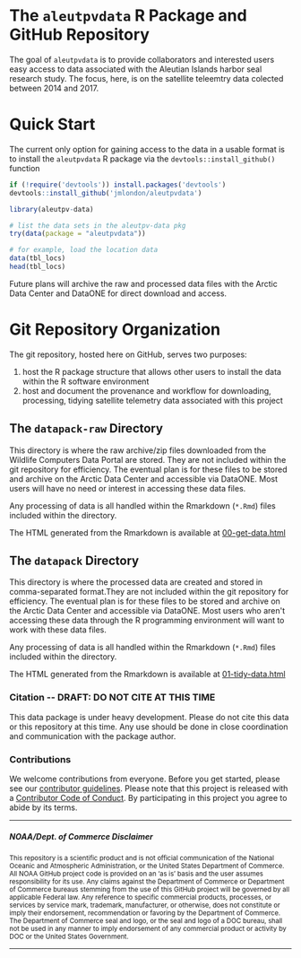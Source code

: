 <!-- README.md is generated from README.Rmd. Please edit that file -->
The `aleutpvdata` R Package and GitHub Repository
=================================================

The goal of `aleutpvdata` is to provide collaborators and interested users easy access to data associated with the Aleutian Islands harbor seal research study. The focus, here, is on the satellite teleemtry data colected between 2014 and 2017.

Quick Start
===========

The current only option for gaining access to the data in a usable format is to install the `aleutpvdata` R package via the `devtools::install_github()` function

``` r
if (!require('devtools')) install.packages('devtools')
devtools::install_github('jmlondon/aleutpvdata')

library(aleutpv-data)

# list the data sets in the aleutpv-data pkg
try(data(package = "aleutpvdata")) 

# for example, load the location data
data(tbl_locs)
head(tbl_locs)
```

Future plans will archive the raw and processed data files with the Arctic Data Center and DataONE for direct download and access.

Git Repository Organization
===========================

The git repository, hosted here on GitHub, serves two purposes:

1.  host the R package structure that allows other users to install the data within the R software environment
2.  host and document the provenance and workflow for downloading, processing, tidying satellite telemetry data associated with this project

The `datapack-raw` Directory
----------------------------

This directory is where the raw archive/zip files downloaded from the Wildlife Computers Data Portal are stored. They are not included within the git repository for efficiency. The eventual plan is for these files to be stored and archive on the Arctic Data Center and accessible via DataONE. Most users will have no need or interest in accessing these data files.

Any processing of data is all handled within the Rmarkdown (`*.Rmd`) files included within the directory.

The HTML generated from the Rmarkdown is available at [00-get-data.html](http://jmlondon.github.io/aleutpvdata/00-get-data.html)

The `datapack` Directory
------------------------

This directory is where the processed data are created and stored in comma-separated format.They are not included within the git repository for efficiency. The eventual plan is for these files to be stored and archive on the Arctic Data Center and accessible via DataONE. Most users who aren't accessing these data through the R programming environment will want to work with these data files.

Any processing of data is all handled within the Rmarkdown (`*.Rmd`) files included within the directory.

The HTML generated from the Rmarkdown is available at [01-tidy-data.html](http://jmlondon.github.io/aleutpvdata/01-tidy-data.html)

### Citation -- DRAFT: DO NOT CITE AT THIS TIME

This data package is under heavy development. Please do not cite this data or this repository at this time. Any use should be done in close coordination and communication with the package author.

### Contributions

We welcome contributions from everyone. Before you get started, please see our [contributor guidelines](CONTRIBUTING.md). Please note that this project is released with a [Contributor Code of Conduct](CONDUCT.md). By participating in this project you agree to abide by its terms.

------------------------------------------------------------------------

##### NOAA/Dept. of Commerce Disclaimer

<sub>This repository is a scientific product and is not official communication of the National Oceanic and Atmospheric Administration, or the United States Department of Commerce. All NOAA GitHub project code is provided on an ‘as is’ basis and the user assumes responsibility for its use. Any claims against the Department of Commerce or Department of Commerce bureaus stemming from the use of this GitHub project will be governed by all applicable Federal law. Any reference to specific commercial products, processes, or services by service mark, trademark, manufacturer, or otherwise, does not constitute or imply their endorsement, recommendation or favoring by the Department of Commerce. The Department of Commerce seal and logo, or the seal and logo of a DOC bureau, shall not be used in any manner to imply endorsement of any commercial product or activity by DOC or the United States Government.</sub>

------------------------------------------------------------------------
